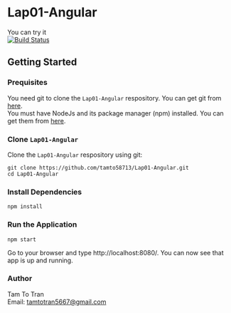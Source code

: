 # Lap01-Angular
You can try it  
[![Build Status](https://travis-ci.org/joemccann/dillinger.svg?branch=master)](https://lap01-angular.herokuapp.com)
## Getting Started   
### Prequisites
You need git to clone the `Lap01-Angular` respository. You can get git from [here](https://github.com/tamto58713/Lap01-Angular.git).  
You must have NodeJs and its package manager (npm) installed. You can get them from [here](https://nodejs.org).
### Clone `Lap01-Angular`
Clone the `Lap01-Angular` respository using git: 
```
git clone https://github.com/tamto58713/Lap01-Angular.git
cd Lap01-Angular
```
### Install Dependencies
```
npm install
```
### Run the Application
```
npm start
```
Go to your browser and type http://localhost:8080/. You can now see that app is up and running.

### Author
Tam To Tran  
Email: tamtotran5667@gmail.com
